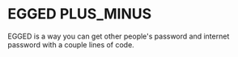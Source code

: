 # EGGED PLUS_MINUS
 EGGED is a way you can get other people's password and internet password with a couple lines of code.
